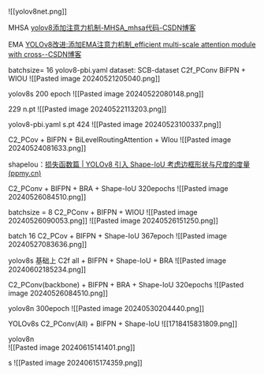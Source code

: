 ![[yolov8net.png]]


MHSA [yolov8添加注意力机制-MHSA_mhsa代码-CSDN博客](https://blog.csdn.net/ROCKY__________/article/details/131804291)

EMA [YOLOv8改进:添加EMA注意力机制_efficient multi-scale attention module with cross--CSDN博客](https://blog.csdn.net/ShawN1022/article/details/132854884)

batchsize= 16
yolov8-pbi.yaml
dataset: SCB-dataset
C2f_PConv BiFPN + WIOU
![[Pasted image 20240521205040.png]]


yolov8s 200 epoch
![[Pasted image 20240522080148.png]]

229 n.pt
![[Pasted image 20240522113203.png]]

yolov8-pbi.yaml  s.pt 424
![[Pasted image 20240523100337.png]]

C2_PCov + BIFPN + BiLevelRoutingAttention + WIou 
![[Pasted image 20240524081633.png]]

shapeIou：[损失函数篇 | YOLOv8 引入 Shape-IoU 考虑边框形状与尺度的度量 (ppmy.cn)](https://www.ppmy.cn/news/1294985.html?action=onClick)

C2_PConv + BIFPN + BRA + Shape-IoU 320epochs
![[Pasted image 20240526084510.png]]


batchsize = 8
C2_PConv + BIFPN + WIOU
![[Pasted image 20240526090053.png]]
![[Pasted image 20240526151250.png]]


batch 16 
C2_PCov + BIFPN +  Shape-IoU 367epoch
![[Pasted image 20240527083636.png]]


yolov8s 基础上 C2f all + BIFPN +  Shape-IoU + BRA
![[Pasted image 20240602185234.png]]

C2_PConv(backbone) + BIFPN + BRA + Shape-IoU 320epochs
![[Pasted image 20240526084510.png]]




yolov8n 300epoch
![[Pasted image 20240530204440.png]]


YOLOv8s C2_PConv(All) + BIFPN +  Shape-IoU 
![[1718415831809.png]]




yolov8n  
![[Pasted image 20240615141401.png]]

s
![[Pasted image 20240615174359.png]]